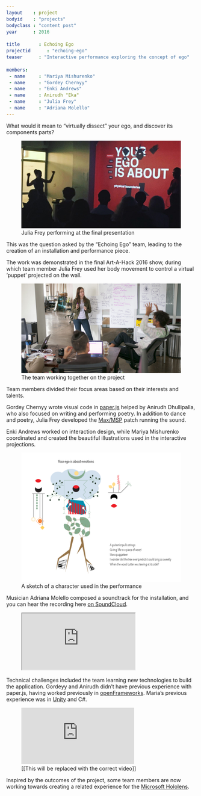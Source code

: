 ```yaml
---
layout    : project
bodyid    : "projects"
bodyclass : "content post"
year      : 2016

title       : Echoing Ego
projectid      : "echoing-ego"
teaser		: "Interactive performance exploring the concept of ego"

members:
 - name     : "Mariya Mishurenko"
 - name     : "Gordey Chernyy"
 - name     : "Enki Andrews"
 - name     : Anirudh "Eka"
 - name     : "Julia Frey"
 - name     : "Adriana Molello"
---
```


What would it mean to “virtually dissect” your ego, and discover its components parts?

<figure>
	<img src="/images/projects/2016/echoing-ego/your-ego.jpg" alt="The team’s performance at the final presentation" />
	<figcaption>Julia Frey performing at the final presentation</figcaption>
</figure>

This was the question asked by the “Echoing Ego” team, leading to the creation of an installation and performance piece.

The work was demonstrated in the final Art-A-Hack 2016 show, during which team member Julia Frey used her body movement to control a virtual ‘puppet’ projected on the wall.

<figure>
	<img src="/images/projects/2016/echoing-ego/team.jpg" alt="The team working together on the project" />
	<figcaption>The team working together on the project</figcaption>
</figure>

Team members divided their focus areas based on their interests and talents.

Gordey Chernyy wrote visual code in [paper.js](http://paperjs.org/) helped by Anirudh Dhullipalla, who also focused on writing and performing poetry. In addition to dance and poetry, Julia Frey developed the [Max/MSP](https://cycling74.com/products/max/) patch running the sound.

Enki Andrews worked on interaction design, while Mariya Mishurenko coordinated and created the beautiful illustrations used in the interactive projections.

<figure>
	<img src="/images/projects/2016/echoing-ego/emotions.png" alt="A sketch of a character used in the performance" />
	<figcaption>A sketch of a character used in the performance</figcaption>
</figure>

Musician Adriana Molello composed a soundtrack for the installation, and you can hear the recording here [on SoundCloud](https://soundcloud.com/dirtydawn/echoing-ego).

<figure>
	<iframe src="https://w.soundcloud.com/player/?url=https%3A//api.soundcloud.com/tracks/284195203&amp;auto_play=false&amp;hide_related=false&amp;show_comments=true&amp;show_user=true&amp;show_reposts=false&amp;visual=true"></iframe>
</figure>

Technical challenges included the team learning new technologies to build the application. Gordeyy and Anirudh didn’t have previous experience with paper.js, having worked previously in [openFrameworks](http://openframeworks.cc/). Maria’s previous experience was in [Unity](http://unity3d.com) and C#.

<figure class="video ratio-54 with-caption">
	<iframe src="https://www.youtube.com/embed/kPY_Z_8Vg9s" frameborder="0" allowfullscreen></iframe>
	<figcaption>[[This will be replaced with the correct video]]</figcaption>
</figure>

Inspired by the outcomes of the project, some team members are now working towards creating a related experience for the [Microsoft Hololens](https://www.microsoft.com/microsoft-hololens/).
